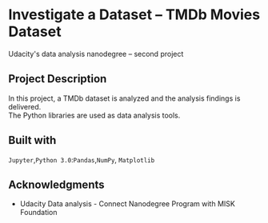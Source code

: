 # Investigate a Dataset – TMDb Movies Dataset
Udacity's data analysis nanodegree – second project
## Project Description 
In this project, a TMDb dataset is analyzed and the analysis findings is delivered.<br/>
The Python libraries are used as data analysis tools.
## Built with
`Jupyter`,`Python 3.0`:`Pandas`,`NumPy`, `Matplotlib`
## Acknowledgments 
* Udacity Data analysis - Connect Nanodegree Program with MISK Foundation
